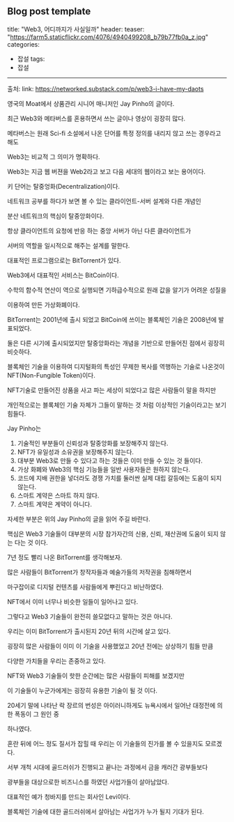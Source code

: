 Blog post template
---
title:  "Web3, 어디까지가 사실일까"
header:
  teaser: "https://farm5.staticflickr.com/4076/4940499208_b79b77fb0a_z.jpg"
categories: 
  -  잡설
tags:
  - 잡설
---
  
   출처: link: https://networked.substack.com/p/web3-i-have-my-daots
   
   영국의 Moat에서 상품관리 시니어 매니저인 Jay Pinho의 글이다.
   
   최근 Web3와 메타버스를 혼용하면서 쓰는 글이나 영상이 굉장히 많다.
   
   메타버스는 원래 Sci-fi 소설에서 나온 단어를 특정 정의를 내리지 않고 쓰는 경우라고 해도
   
   Web3는 비교적 그 의미가 명확하다.
   
   Web3는 지금 웹 버젼을 Web2라고 보고 다음 세대의 웹이라고 보는 용어이다.
   
   키 단어는 탈중엉화(Decentralization)이다.
   
   네트워크 공부를 하다가 보면 볼 수 있는 클라이언트-서버 설계와 다른 개념인
   
   분산 네트워크의 핵심이 탈중앙화이다.
   
   항상 클라이언트의 요청에 반응 하는 중앙 서버가 아닌 다른 클라이언트가
   
   서버의 역할을 일시적으로 해주는 설계를 말한다.
   
   대표적인 프로그램으로는 BitTorrent가 있다.
   
   Web3에서 대표적인 서비스는 BitCoin이다.
   
   수학의 함수적 연산이 역으로 실행되면 기하급수적으로 원래 값을 알기가 어려운 성질을
   
   이용하여 만든 가상화폐이다.
   
   BitTorrent는 2001년에 출시 되었고 BitCoin에 쓰이는 블록체인 기술은 2008년에 발표되었다.
   
   둘은 다른 시기에 출시되었지만 탈중앙화라는 개념을 기반으로 만들어진 점에서 굉장히 비슷하다.
   
   블록체인 기술을 이용하여 디지털화의 특성인 무제한 복사를 역행하는 기술로 나온것이 NFT(Non-Fungible Token)이다.
   
   NFT기술로 만들어진 상품을 사고 파는 세상이 되었다고 많은 사람들이 말을 하지만
   
   개인적으로는 블록체인 기술 자체가 그들이 말하는 것 처럼 이상적인 기술이라고는 보기 힘들다.

  Jay Pinho는 
  
  1. 기술적인 부분들이 신뢰성과 탈중앙화를 보장해주지 않는다.
  2. NFT가 유일성과 소유권을 보장해주지 않는다.
  3. 대부분 Web3로 만들 수 있다고 하는 것들은 이미 만들 수 있는 것 들이다.
  4. 가상 화폐와 Web3의 핵심 기능들을 일반 사용자들은 원하지 않는다.
  5. 코드에 지배 권한을 넣더라도 경쟁 가치를 둘러싼 실제 대립 갈등에는 도움이 되지 않는다.
  6. 스마트 계약은 스마트 하지 않다.
  7. 스마트 계약은 계약이 아니다.
  
  자세한 부분은 위의 Jay Pinho의 글을 읽어 주길 바란다.
  
  핵심은 Web3 기술들이 대부분의 시장 참가자간의 신용, 신뢰, 재산권에 도움이 되지 않는 다는 것 이다.
  
  7년 정도 빨리 나온 BitTorrent를 생각해보자.
  
  많은 사람들이 BitTorrent가 창작자들과 예술가들의 저작권을 침해하면서
  
  마구잡이로 디지털 컨텐츠를 사람들에게 뿌린다고 비난하였다.
  
  NFT에서 이미 너무나 비슷한 일들이 일어나고 있다.
  
  그렇다고 Web3 기술들이 완전히 쓸모없다고 말하는 것은 아니다.
  
  우리는 이미 BitTorrent가 출시된지 20년 뒤의 시간에 살고 있다.
  
  굉장히 많은 사람들이 이미 이 기술을 사용했었고 20년 전에는 상상하기 힘들 만큼
  
  다양한 가치들을 우리는 존중하고 있다.
  
  NFT와 Web3 기술들이 핫한 순간에는 많은 사람들이 피해를 보겠지만
  
  이 기술들이 누군가에게는 굉장히 유용한 기술이 될 것 이다.
  
  20세기 말에 나타난 락 장르의 번성은 아이러니하게도 뉴욕시에서 일어난 대정전에 의한 폭동이 그 원인 중
  
  하나였다.
  
  혼란 뒤에 어느 정도 질서가 잡힐 때 우리는 이 기술들의 진가를 볼 수 있을지도 모르겠다.
  
  
  
  서부 개척 시대에 골드러쉬가 진행되고 끝나는 과정에서 금을 캐러간 광부들보다 
  
  광부들을 대상으로한 비즈니스를 하였던 사업가들이 살아남았다.
  
  대표적인 예가 청바지를 만드는 회사인 Levi이다.
  
  블록체인 기술에 대한 골드러쉬에서 살아남는 사업가가 누가 될지 기대가 된다.
  

   
  
[^posts]: Footnote test.
